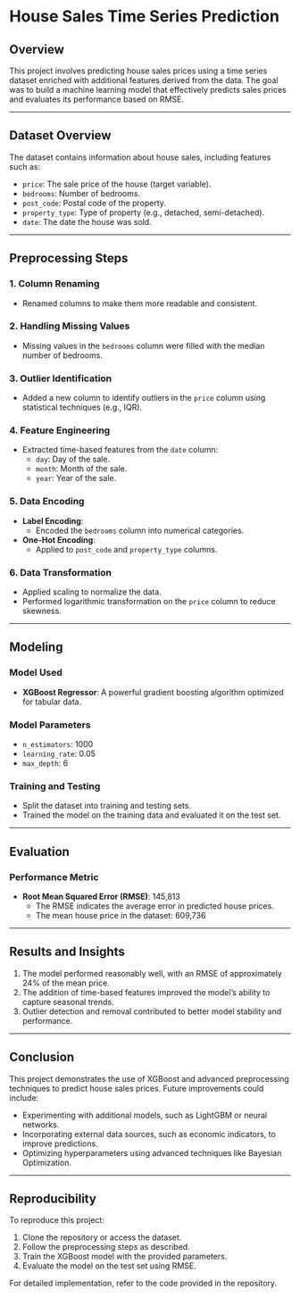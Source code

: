 # House Sales Time Series Prediction

## Overview
This project involves predicting house sales prices using a time series dataset enriched with additional features derived from the data. The goal was to build a machine learning model that effectively predicts sales prices and evaluates its performance based on RMSE.

---

## Dataset Overview
The dataset contains information about house sales, including features such as:
- `price`: The sale price of the house (target variable).
- `bedrooms`: Number of bedrooms.
- `post_code`: Postal code of the property.
- `property_type`: Type of property (e.g., detached, semi-detached).
- `date`: The date the house was sold.

---

## Preprocessing Steps
### 1. **Column Renaming**
- Renamed columns to make them more readable and consistent.

### 2. **Handling Missing Values**
- Missing values in the `bedrooms` column were filled with the median number of bedrooms.

### 3. **Outlier Identification**
- Added a new column to identify outliers in the `price` column using statistical techniques (e.g., IQR).

### 4. **Feature Engineering**
- Extracted time-based features from the `date` column:
  - `day`: Day of the sale.
  - `month`: Month of the sale.
  - `year`: Year of the sale.

### 5. **Data Encoding**
- **Label Encoding**:
  - Encoded the `bedrooms` column into numerical categories.
- **One-Hot Encoding**:
  - Applied to `post_code` and `property_type` columns.

### 6. **Data Transformation**
- Applied scaling to normalize the data.
- Performed logarithmic transformation on the `price` column to reduce skewness.

---

## Modeling
### Model Used
- **XGBoost Regressor**: A powerful gradient boosting algorithm optimized for tabular data.

### Model Parameters
- `n_estimators`: 1000
- `learning_rate`: 0.05
- `max_depth`: 6

### Training and Testing
- Split the dataset into training and testing sets.
- Trained the model on the training data and evaluated it on the test set.

---

## Evaluation
### Performance Metric
- **Root Mean Squared Error (RMSE)**: 145,813
  - The RMSE indicates the average error in predicted house prices.
  - The mean house price in the dataset: 609,736

---

## Results and Insights
1. The model performed reasonably well, with an RMSE of approximately 24% of the mean price.
2. The addition of time-based features improved the model’s ability to capture seasonal trends.
3. Outlier detection and removal contributed to better model stability and performance.

---

## Conclusion
This project demonstrates the use of XGBoost and advanced preprocessing techniques to predict house sales prices. Future improvements could include:
- Experimenting with additional models, such as LightGBM or neural networks.
- Incorporating external data sources, such as economic indicators, to improve predictions.
- Optimizing hyperparameters using advanced techniques like Bayesian Optimization.

---

## Reproducibility
To reproduce this project:
1. Clone the repository or access the dataset.
2. Follow the preprocessing steps as described.
3. Train the XGBoost model with the provided parameters.
4. Evaluate the model on the test set using RMSE.

For detailed implementation, refer to the code provided in the repository.

